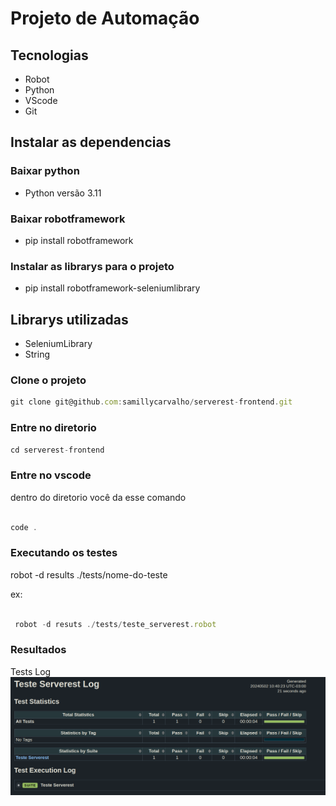 <h1>Projeto de Automação</h1>


## Tecnologias

- Robot
- Python
- VScode
- Git

## Instalar as dependencias

### Baixar python

- Python versão 3.11

### Baixar robotframework

- pip install robotframework

### Instalar as librarys para o projeto

- pip install robotframework-seleniumlibrary


## Librarys utilizadas

- SeleniumLibrary
- String


### Clone o projeto

```jsx
git clone git@github.com:samillycarvalho/serverest-frontend.git
```

### Entre no diretorio

```jsx
cd serverest-frontend
```

### Entre no vscode

dentro do diretorio você da esse comando

```jsx

code .
```

### Executando os testes

robot -d results ./tests/nome-do-teste

ex:

```jsx

 robot -d resuts ./tests/teste_serverest.robot
```

### Resultados

Tests Log
![alt text](image.png)